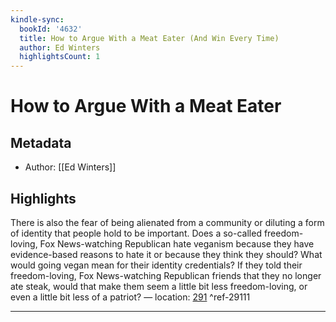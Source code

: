 ```yaml
---
kindle-sync:
  bookId: '4632'
  title: How to Argue With a Meat Eater (And Win Every Time)
  author: Ed Winters
  highlightsCount: 1
---
```

# How to Argue With a Meat Eater
## Metadata
* Author: [[Ed Winters]]

## Highlights
There is also the fear of being alienated from a community or diluting a form of identity that people hold to be important. Does a so-called freedom-loving, Fox News-watching Republican hate veganism because they have evidence-based reasons to hate it or because they think they should? What would going vegan mean for their identity credentials? If they told their freedom-loving, Fox News-watching Republican friends that they no longer ate steak, would that make them seem a little bit less freedom-loving, or even a little bit less of a patriot? — location: [291]() ^ref-29111

---
